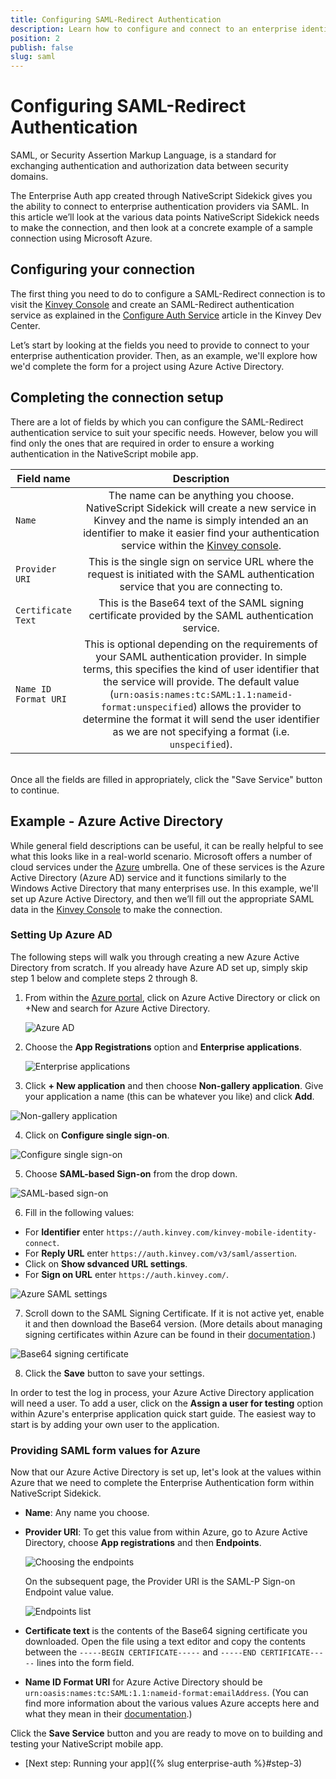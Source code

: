 ```yaml
---
title: Configuring SAML-Redirect Authentication
description: Learn how to configure and connect to an enterprise identity provider using SAML-Redirect.
position: 2
publish: false
slug: saml
---
```


# Configuring SAML-Redirect Authentication

SAML, or Security Assertion Markup Language, is a standard for exchanging authentication and authorization data between security domains.

The Enterprise Auth app created through NativeScript Sidekick gives you the ability to connect to enterprise authentication providers via SAML. In this article we’ll look at the various data points NativeScript Sidekick needs to make the connection, and then look at a concrete example of a sample connection using Microsoft Azure.

## Configuring your connection

The first thing you need to do to configure a SAML-Redirect connection is to visit the [Kinvey Console](https://console.kinvey.com) and create an SAML-Redirect authentication service as explained in the [Configure Auth Service](https://devcenter.kinvey.com/nativescript/guides/mobile-identity-connect#sso) article in the Kinvey Dev Center.

Let’s start by looking at the fields you need to provide to connect to your enterprise authentication provider. Then, as an example, we'll explore how we'd complete the form for a project using Azure Active Directory.

## Completing the connection setup

There are a lot of fields by which you can configure the SAML-Redirect authentication service to suit your specific needs. However, below you will find only the ones that are required in order to ensure a working authentication in the NativeScript mobile app.

<table>
	<thead>
		<tr>
			<th style="width: 20%">Field name</th>
			<th align="center">Description</th>
		</tr>
	</thead>
	<tbody>
		<tr>
			<td><code>Name</code></td>
			<td align="center">The name can be anything you choose. NativeScript Sidekick will create a new service in Kinvey and the name is simply intended an an identifier to make it easier find your authentication service within the <a href="https://console.kinvey.com/">Kinvey console</a>.</td>
		</tr>
		<tr>
		<td><code>Provider URI</code></td>
		<td align="center">This is the single sign on service URL where the request is initiated with the SAML authentication service that you are connecting to.</td>
		</tr>
		<tr>
		<td><code>Certificate Text</code></td>
		<td align="center">This is the Base64 text of the SAML signing certificate provided by the SAML authentication service.</td>
		</tr>
		<tr>
		<td><code>Name ID Format URI</code></td>
		<td align="center">This is optional depending on the requirements of your SAML authentication provider. In simple terms, this specifies the kind of user identifier that the service will provide. The default value (<code>urn:oasis:names:tc:SAML:1.1:nameid-format:unspecified</code>) allows the provider to determine the format it will send the user identifier as we are not specifying a format (i.e. <code>unspecified</code>).</td>
		</tr>
	</tbody>
</table>

<br/>
Once all the fields are filled in appropriately, click the "Save Service" button to continue.

## Example - Azure Active Directory

While general field descriptions can be useful, it can be really helpful to see what this looks like in a real-world scenario. Microsoft offers a number of cloud services under the [Azure](https://azure.microsoft.com/en-us/) umbrella. One of these services is the Azure Active Directory (Azure AD) service and it functions similarly to the Windows Active Directory that many enterprises use. In this example, we'll set up Azure Active Directory, and then we’ll fill out the appropriate SAML data in the [Kinvey Console](https://console.kinvey.com) to make the connection.

### Setting Up Azure AD

The following steps will walk you through creating a new Azure Active Directory from scratch. If you already have Azure AD set up, simply skip step 1 below and complete steps 2 through 8.

1. From within the [Azure portal](https://portal.azure.com), click on Azure Active Directory or click on +New and search for Azure Active Directory.

	![Azure AD](../../img/enterprise-auth/AzureAD.png)

2. Choose the **App Registrations** option and **Enterprise applications**.
	
	![Enterprise applications](../../img/enterprise-auth/enterprise-applications.png)

3. Click **+ New application** and then choose **Non-gallery application**. Give your application a name (this can be whatever you like) and click **Add**.

  ![Non-gallery application](../../img/enterprise-auth/non-gallery-app.png)

4. Click on **Configure single sign-on**.

![Configure single sign-on](../../img/enterprise-auth/configure-single-sign-in.png)

5. Choose **SAML-based Sign-on** from the drop down.

  ![SAML-based sign-on](../../img/enterprise-auth/saml-based.png)

6. Fill in the following values:

  * For **Identifier** enter `https://auth.kinvey.com/kinvey-mobile-identity-connect`.
  * For **Reply URL** enter `https://auth.kinvey.com/v3/saml/assertion`.
  * Click on **Show sdvanced URL settings**.
  * For **Sign on URL** enter `https://auth.kinvey.com/`.

  ![Azure SAML settings](../../img/enterprise-auth/saml-settings-azure.png)

7. Scroll down to the SAML Signing Certificate. If it is not active yet, enable it and then download the Base64 version. (More details about managing signing certificates within Azure can be found in their [documentation](https://docs.microsoft.com/en-us/azure/active-directory/active-directory-sso-certs).)

  ![Base64 signing certificate](../../img/enterprise-auth/signing-certificate.png)

8. Click the **Save** button to save your settings.

In order to test the log in process, your Azure Active Directory application will need a user. To add a user, click on the **Assign a user for testing** option within Azure's enterprise application quick start guide. The easiest way to start is by adding your own user to the application.

### Providing SAML form values for Azure

Now that our Azure Active Directory is set up, let's look at the values within Azure that we need to complete the Enterprise Authentication form within NativeScript Sidekick.

* **Name**: Any name you choose.
* **Provider URI**: To get this value from within Azure, go to Azure Active Directory, choose **App registrations** and then **Endpoints**.

  ![Choosing the endpoints](../../img/enterprise-auth/endpoints1.png)

  On the subsequent page, the Provider URI is the SAML-P Sign-on Endpoint value value.

  ![Endpoints list](../../img/enterprise-auth/saml-endpoints.png)

* **Certificate text** is the contents of the Base64 signing certificate you downloaded. Open the file using a text editor and copy the contents between the `-----BEGIN CERTIFICATE-----` and `-----END CERTIFICATE-----` lines into the form field.
* **Name ID Format URI** for Azure Active Directory should be `urn:oasis:names:tc:SAML:1.1:nameid-format:emailAddress`. (You can find more information about the various values Azure accepts here and what they mean in their [documentation](https://docs.microsoft.com/en-us/azure/active-directory/develop/active-directory-single-sign-on-protocol-reference#nameidpolicy).)

Click the **Save Service** button and you are ready to move on to building and testing your NativeScript mobile app.

* [Next step: Running your app]({% slug enterprise-auth %}#step-3)